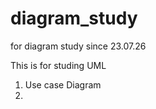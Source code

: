 # diagram_study
for diagram study since 23.07.26

This is for studing UML 

1) Use case Diagram
2) 
